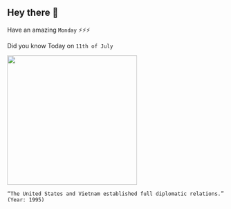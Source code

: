 ## Hey there 👋
Have an amazing `Monday` ⚡⚡⚡

Did you know Today on `11th of July`
 
 [<img src="https://upload.wikimedia.org/wikipedia/commons/3/38/Secretary_Pompeo_Meets_With_Vietnamese_Deputy_Prime_Minister_Pham_Binh_Minh_%2840253094493%29_%28cropped%29.jpg" width="300" />](https://en.wikipedia.org/wiki/United_States%E2%80%93Vietnam_relations#:~:text=After%20a%2020%2Dyear%20hiatus,Vietnam%20on%20July%2011%2C%201995.&text=In%20January%202007%2C%20Congress%20approved,Relations%20(PNTR)%20for%20Vietnam.) 
 ```
“The United States and Vietnam established full diplomatic relations.” (Year: 1995)
```
